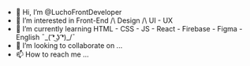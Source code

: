 - 👋 Hi, I’m @LuchoFrontDeveloper
- 👀 I’m interested in Front-End /\ Design /\ UI - UX
- 🌱 I’m currently learning HTML - CSS - JS - React - Firebase - Figma - English ¯\_( ͡❛ ͜ʖ ͡❛)_/¯
- 💞️ I’m looking to collaborate on ...
- 📫 How to reach me ...

<!---
LuchoFrontDeveloper/LuchoFrontDeveloper is a ✨ special ✨ repository because its `README.md` (this file) appears on your GitHub profile.
You can click the Preview link to take a look at your changes.
--->
